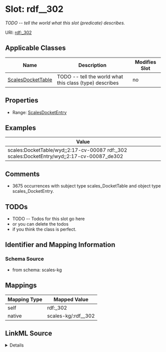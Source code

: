 

# Slot: rdf__302


_TODO -- tell the world what this slot (predicate) describes._





URI: [rdf:_302](http://www.w3.org/1999/02/22-rdf-syntax-ns#_302)



<!-- no inheritance hierarchy -->





## Applicable Classes

| Name | Description | Modifies Slot |
| --- | --- | --- |
| [ScalesDocketTable](../classes/ScalesDocketTable.md) | TODO -- tell the world what this class (type) describes |  no  |







## Properties

* Range: [ScalesDocketEntry](../classes/ScalesDocketEntry.md)






## Examples

| Value |
| --- |
| scales:DocketTable/wyd;;2:17-cv-00087 rdf:_302 scales:DocketEntry/wyd;;2:17-cv-00087_de302 |

## Comments

* 3675 occurrences with subject type scales_DocketTable and object type scales_DocketEntry.

## TODOs

* TODO -- Todos for this slot go here
* or you can delete the todos
* if you think the class is perfect.

## Identifier and Mapping Information







### Schema Source


* from schema: scales-kg




## Mappings

| Mapping Type | Mapped Value |
| ---  | ---  |
| self | rdf:_302 |
| native | scales-kg/:rdf__302 |




## LinkML Source

<details>
```yaml
name: rdf__302
description: TODO -- tell the world what this slot (predicate) describes.
todos:
- TODO -- Todos for this slot go here
- or you can delete the todos
- if you think the class is perfect.
comments:
- 3675 occurrences with subject type scales_DocketTable and object type scales_DocketEntry.
examples:
- value: scales:DocketTable/wyd;;2:17-cv-00087 rdf:_302 scales:DocketEntry/wyd;;2:17-cv-00087_de302
from_schema: scales-kg
rank: 1000
slot_uri: rdf:_302
alias: rdf__302
domain_of:
- scales_DocketTable
range: scales_DocketEntry

```
</details>